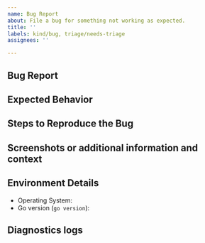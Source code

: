 ```yaml
---
name: Bug Report
about: File a bug for something not working as expected.
title: ''
labels: kind/bug, triage/needs-triage
assignees: ''

---
```

<!-- Before creating a new issue please search for any existing related [issues](https://github.com/symblai/open-virtual-assistant/issues) before creating a new one. If you find an issue, join the discussion or add an emoji or comment with your scenario or subscribe to follow updates. -->

## Bug Report

<!-- Please concisely describe the problem you are having. -->

## Expected Behavior

<!-- Describe what you expected to happen. -->

## Steps to Reproduce the Bug

<!-- Describe steps to reproduce here and how reproducible this issue is (occasionally, often, always) -->

## Screenshots or additional information and context

<!-- If screenshots or snippets can be provided, please do so here. Otherwise please add additional context if necessary. -->

## Environment Details

* Operating System:
* Go version (`go version`): 

## Diagnostics logs
<!-- Collecting diagnostics logs that can help us troubleshoot your issue -->
